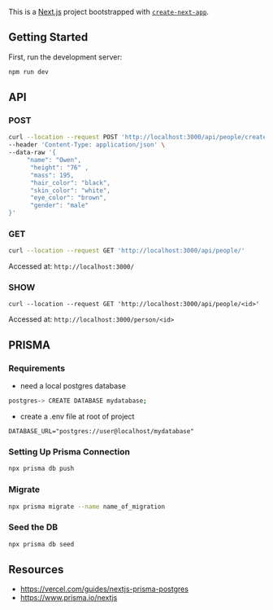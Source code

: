 This is a [Next.js](https://nextjs.org/) project bootstrapped with [`create-next-app`](https://github.com/vercel/next.js/tree/canary/packages/create-next-app).

## Getting Started

First, run the development server:

```bash
npm run dev
```

## API

### POST
```bash
curl --location --request POST 'http://localhost:3000/api/people/create' \
--header 'Content-Type: application/json' \
--data-raw '{
     "name": "Owen",
      "height": "76" ,
      "mass": 195, 
      "hair_color": "black", 
      "skin_color": "white", 
      "eye_color": "brown", 
      "gender": "male"
}'
```

### GET

```bash
curl --location --request GET 'http://localhost:3000/api/people/'
```

Accessed at: `http://localhost:3000/`

### SHOW
```
curl --location --request GET 'http://localhost:3000/api/people/<id>'
```

Accessed at: `http://localhost:3000/person/<id>`

## PRISMA

### Requirements
- need a local postgres database
```bash
postgres-> CREATE DATABASE mydatabase;
```

- create a .env file at root of project
```env
DATABASE_URL="postgres://user@localhost/mydatabase"
```

### Setting Up Prisma Connection

```bash
npx prisma db push
```

### Migrate
```bash
npx prisma migrate --name name_of_migration
```
### Seed the DB
```bash
npx prisma db seed
```

## Resources
- https://vercel.com/guides/nextjs-prisma-postgres
- https://www.prisma.io/nextjs
